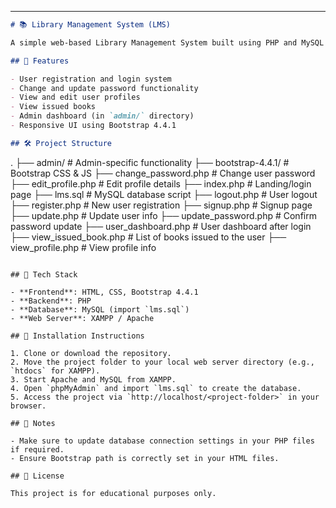 
---

```markdown
# 📚 Library Management System (LMS)

A simple web-based Library Management System built using PHP and MySQL to manage user registration, book issuing, and profile management.

## 🚀 Features

- User registration and login system
- Change and update password functionality
- View and edit user profiles
- View issued books
- Admin dashboard (in `admin/` directory)
- Responsive UI using Bootstrap 4.4.1

## 🛠️ Project Structure

```

.
├── admin/                    # Admin-specific functionality
├── bootstrap-4.4.1/          # Bootstrap CSS & JS
├── change\_password.php       # Change user password
├── edit\_profile.php          # Edit profile details
├── index.php                 # Landing/login page
├── lms.sql                   # MySQL database script
├── logout.php                # User logout
├── register.php              # New user registration
├── signup.php                # Signup page
├── update.php                # Update user info
├── update\_password.php       # Confirm password update
├── user\_dashboard.php        # User dashboard after login
├── view\_issued\_book.php      # List of books issued to the user
├── view\_profile.php          # View profile info

```

## 🧰 Tech Stack

- **Frontend**: HTML, CSS, Bootstrap 4.4.1  
- **Backend**: PHP  
- **Database**: MySQL (import `lms.sql`)  
- **Web Server**: XAMPP / Apache  

## 📝 Installation Instructions

1. Clone or download the repository.
2. Move the project folder to your local web server directory (e.g., `htdocs` for XAMPP).
3. Start Apache and MySQL from XAMPP.
4. Open `phpMyAdmin` and import `lms.sql` to create the database.
5. Access the project via `http://localhost/<project-folder>` in your browser.

## 📌 Notes

- Make sure to update database connection settings in your PHP files if required.
- Ensure Bootstrap path is correctly set in your HTML files.

## 📄 License

This project is for educational purposes only.

```
